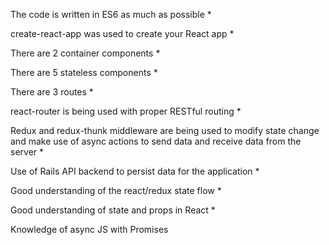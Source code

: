 The code is written in ES6 as much as possible *

create-react-app was used to create your React app *

There are 2 container components *

There are 5 stateless components *

There are 3 routes *

react-router is being used with proper RESTful routing *

Redux and redux-thunk middleware are being used to modify state change and make use of async actions to send data and receive data from the server *

Use of Rails API backend to persist data for the application *

Good understanding of the react/redux state flow *

Good understanding of state and props in React *

Knowledge of async JS with Promises
